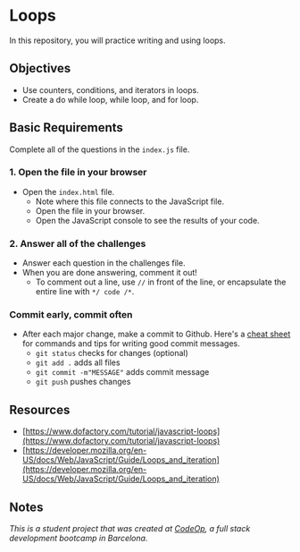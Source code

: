 # Loops

In this repository, you will practice writing and using loops.

## Objectives

- Use counters, conditions, and iterators in loops.
- Create a do while loop, while loop, and for loop.

## Basic Requirements

Complete all of the questions in the `index.js` file.

### 1. Open the file in your browser

- Open the `index.html` file.
  - Note where this file connects to the JavaScript file.
  - Open the file in your browser.
  - Open the JavaScript console to see the results of your code.

### 2. Answer all of the challenges

- Answer each question in the challenges file.
- When you are done answering, comment it out!
  - To comment out a line, use `//` in front of the line, or encapsulate the entire line with `*/ code /*`.

### Commit early, commit often

- After each major change, make a commit to Github. Here's a [cheat sheet](https://www.git-tower.com/blog/git-cheat-sheet) for commands and tips for writing good commit messages.
  - `git status` checks for changes (optional)
  - `git add .` adds all files 
  - `git commit -m"MESSAGE"` adds commit message
  - `git push` pushes changes

## Resources

- [https://www.dofactory.com/tutorial/javascript-loops](https://www.dofactory.com/tutorial/javascript-loops)
- [https://developer.mozilla.org/en-US/docs/Web/JavaScript/Guide/Loops_and_iteration](https://developer.mozilla.org/en-US/docs/Web/JavaScript/Guide/Loops_and_iteration)

## Notes

_This is a student project that was created at [CodeOp](http://CodeOp.tech), a full stack development bootcamp in Barcelona._
